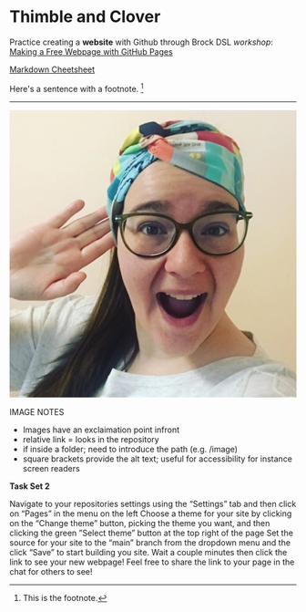 # Thimble and Clover

Practice creating a **website** with Github through Brock DSL *workshop*: [Making a Free Webpage with GitHub Pages](https://brockdsl.github.io/Making-a-Free-Webpage-with-GitHub-Pages/)

[Markdown Cheetsheet](https://www.markdownguide.org/cheat-sheet/)


Here's a sentence with a footnote. [^1]

---

![Sam](sam.jpeg)

IMAGE NOTES
- Images have an exclaimation point infront
- relative link = looks in the repository
- if inside a folder; need to introduce the path (e.g. /image)
- square brackets provide the alt text; useful for accessibility for instance screen readers


[^1]: This is the footnote.



**Task Set 2**

Navigate to your repositories settings using the “Settings” tab and then click on “Pages” in the menu on the left
Choose a theme for your site by clicking on the “Change theme” button, picking the theme you want, and then clicking the green ”Select theme” button at the top right of the page
Set the source for your site to the “main” branch from the dropdown menu and the click “Save” to start building you site.
Wait a couple minutes then click the link to see your new webpage! Feel free to share the link to your page in the chat for others to see!
